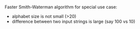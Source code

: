 Faster Smith-Waterman algorithm for special use case:  
- alphabet size is not small (>20)
- difference between two input strings is large (say 100 vs 10)

